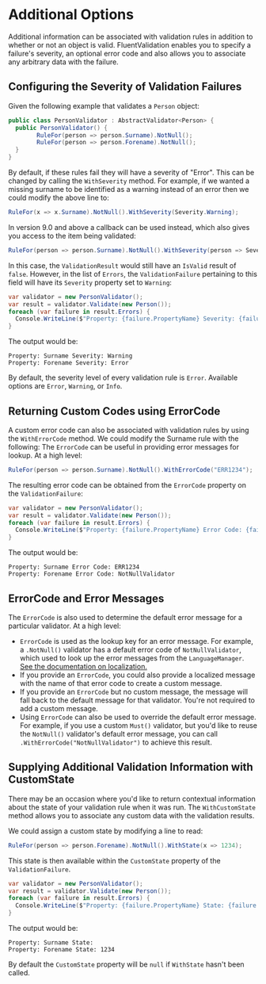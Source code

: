 # Additional Options

Additional information can be associated with validation rules in addition to whether or not an object is valid. FluentValidation enables you to specify a failure's severity, an optional error code and also allows you to associate any arbitrary data with the failure.

## Configuring the Severity of Validation Failures

Given the following example that validates a `Person` object:

```csharp
public class PersonValidator : AbstractValidator<Person> {
  public PersonValidator() {
        RuleFor(person => person.Surname).NotNull();
        RuleFor(person => person.Forename).NotNull();
  }
}
```

By default, if these rules fail they will have a severity of "Error". This can be changed by calling the `WithSeverity` method. For example, if we wanted a missing surname to be identified as a warning instead of an error then we could modify the above line to:

```csharp
RuleFor(x => x.Surname).NotNull().WithSeverity(Severity.Warning);
```

In version 9.0 and above a callback can be used instead, which also gives you access to the item being validated:

```csharp
RuleFor(person => person.Surname).NotNull().WithSeverity(person => Severity.Warning);
```

In this case, the `ValidationResult` would still have an `IsValid` result of `false`. However, in the list of `Errors`, the `ValidationFailure` pertaining to this field will have its `Severity` property set to `Warning`:

```csharp
var validator = new PersonValidator();
var result = validator.Validate(new Person());
foreach (var failure in result.Errors) {
  Console.WriteLine($"Property: {failure.PropertyName} Severity: {failure.Severity}");
}
```

The output would be:

```
Property: Surname Severity: Warning
Property: Forename Severity: Error
```

By default, the severity level of every validation rule is `Error`. Available options are `Error`, `Warning`, or `Info`.

## Returning Custom Codes using ErrorCode

A custom error code can also be associated with validation rules by using the `WithErrorCode` method. We could modify the Surname rule with the following:
The `ErrorCode` can be useful in providing error messages for lookup. At a high level:

```csharp
RuleFor(person => person.Surname).NotNull().WithErrorCode("ERR1234");
```

The resulting error code can be obtained from the `ErrorCode` property on the `ValidationFailure`:

```csharp
var validator = new PersonValidator();
var result = validator.Validate(new Person());
foreach (var failure in result.Errors) {
  Console.WriteLine($"Property: {failure.PropertyName} Error Code: {failure.ErrorCode}");
}
```

The output would be:

```
Property: Surname Error Code: ERR1234
Property: Forename Error Code: NotNullValidator
```

## ErrorCode and Error Messages

The `ErrorCode` is also used to determine the default error message for a particular validator. At a high level:

* `ErrorCode` is used as the lookup key for an error message. For example, a `.NotNull()` validator has a default error code of `NotNullValidator`, which used to look up the error messages from the `LanguageManager`. [See the documentation on localization.](localization)
* If you provide an `ErrorCode`, you could also provide a localized message with the name of that error code to create a custom message.
* If you provide an `ErrorCode` but no custom message, the message will fall back to the default message for that validator. You're not required to add a custom message.
* Using `ErrorCode` can also be used to override the default error message. For example, if you use a custom `Must()` validator, but you'd like to reuse the `NotNull()` validator's default error message, you can call `.WithErrorCode("NotNullValidator")` to achieve this result.

## Supplying Additional Validation Information with CustomState

There may be an occasion where you'd like to return contextual information about the state of your validation rule when it was run. The `WithCustomState` method allows you to associate any custom data with the validation results.

We could assign a custom state by modifying a line to read:

```csharp
RuleFor(person => person.Forename).NotNull().WithState(x => 1234);
```

This state is then available within the `CustomState` property of the `ValidationFailure`.

```csharp
var validator = new PersonValidator();
var result = validator.Validate(new Person());
foreach (var failure in result.Errors) {
  Console.WriteLine($"Property: {failure.PropertyName} State: {failure.CustomState}");
}
```

The output would be:

```
Property: Surname State:
Property: Forename State: 1234
```

By default the `CustomState` property will be `null` if `WithState` hasn't been called.
